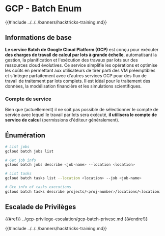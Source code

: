 # GCP - Batch Enum

{{#include ../../../banners/hacktricks-training.md}}

## Informations de base

**Le service Batch de Google Cloud Platform (GCP)** est conçu pour exécuter **des charges de travail de calcul par lots à grande échelle**, automatisant la gestion, la planification et l'exécution des travaux par lots sur des ressources cloud évolutives. Ce service simplifie les opérations et optimise les coûts en permettant aux utilisateurs de tirer parti des VM préemptibles et s'intègre parfaitement avec d'autres services GCP pour des flux de travail de traitement par lots complets. Il est idéal pour le traitement des données, la modélisation financière et les simulations scientifiques.

### Compte de service

Bien que (actuellement) il ne soit pas possible de sélectionner le compte de service avec lequel le travail par lots sera exécuté, **il utilisera le compte de service de calcul** (permissions d'éditeur généralement).

## Énumération
```bash
# List jobs
gcloud batch jobs list

# Get job info
gcloud batch jobs describe <job-name> --location <location>

# List tasks
gcloud batch tasks list --location <location> --job <job-name>

# Gte info of tasks executions
gcloud batch tasks describe projects/<proj-number>/locations/<location>/jobs/<job-name>/taskGroups/<group>/tasks/<num>
```
## Escalade de Privilèges

{{#ref}}
../gcp-privilege-escalation/gcp-batch-privesc.md
{{#endref}}

{{#include ../../../banners/hacktricks-training.md}}
